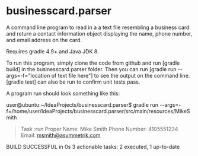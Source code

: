 # businesscard.parser

A command line program to read in a a text file resembling a business card and return a contact information object 
displaying the name, phone number, and email address on the card.

Requires gradle 4.9+ and Java JDK 8.

To run this program, simply clone the code from github and run [gradle build] in the businesscard.parser folder.
Then you can run [gradle run --args=-f="location of text file here"] to see the output on the command line.
[gradle test] can also be run to confirm unit tests pass.

A program run should look something like this:

user@ubuntu:~/IdeaProjects/businesscard.parser$ gradle run --args=-f=/home/user/IdeaProjects/businesscard.parser/src/main/resources/MikeSmith

> Task :run
Proper Name: Mike Smith
Phone Number: 4105551234
Email: msmith@asymmetrik.com

BUILD SUCCESSFUL in 0s
3 actionable tasks: 2 executed, 1 up-to-date

